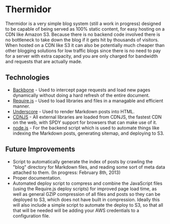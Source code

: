 Thermidor
=========

Thermidor is a very simple blog system (still a work in progress) designed to be capable of being served as 100% static content, for easy hosting on a CDN like Amazon S3. Because there is no backend code involved there is no bottleneck to take down the blog if it gets hit by thousands of visitors. When hosted on a CDN like S3 it can also be potentially much cheaper than other blogging solutions for low traffic blogs since there is no need to pay for a server with extra capacity, and you are only charged for bandwidth and requests that are actually made.

Technologies
------------

- [Backbone](https://github.com/documentcloud/backbone) - Used to intercept page requests and load new pages dynamically without doing a hard refresh of the entire document.
- [Require.js](https://github.com/jrburke/requirejs) - Used to load libraries and files in a managable and efficient manner.
- [Underscore](https://github.com/documentcloud/underscore) - Used to render Markdown posts into HTML.
- [CDNJS](http://cdnjs.com/) - All external libraries are loaded from CDNJS, the fastest CDN on the web, with SPDY support for browsers that can make use of it.
- [node.js](http://nodejs.org/) - For the backend script which is used to automate things like indexing the Markdown posts, generating sitemap, and deploying to S3.

Future Improvements
-------------------

- Script to automatically generate the index of posts by crawling the "blog" directory for Markdown files, and reading some sort of meta data attached to them. (In progress: February 8th, 2013)
- Proper documentation.
- Automated deploy script to compress and combine the JavaScript files (using the Require.js deploy scripts) for improved page load time, as well as general GZIP compression of all files and posts so they can be deployed to S3, which does not have built in compression. Ideally this will also include a simple script to automate the deploy to S3, so that all that will be needed will be adding your AWS credentials to a configuration file.

